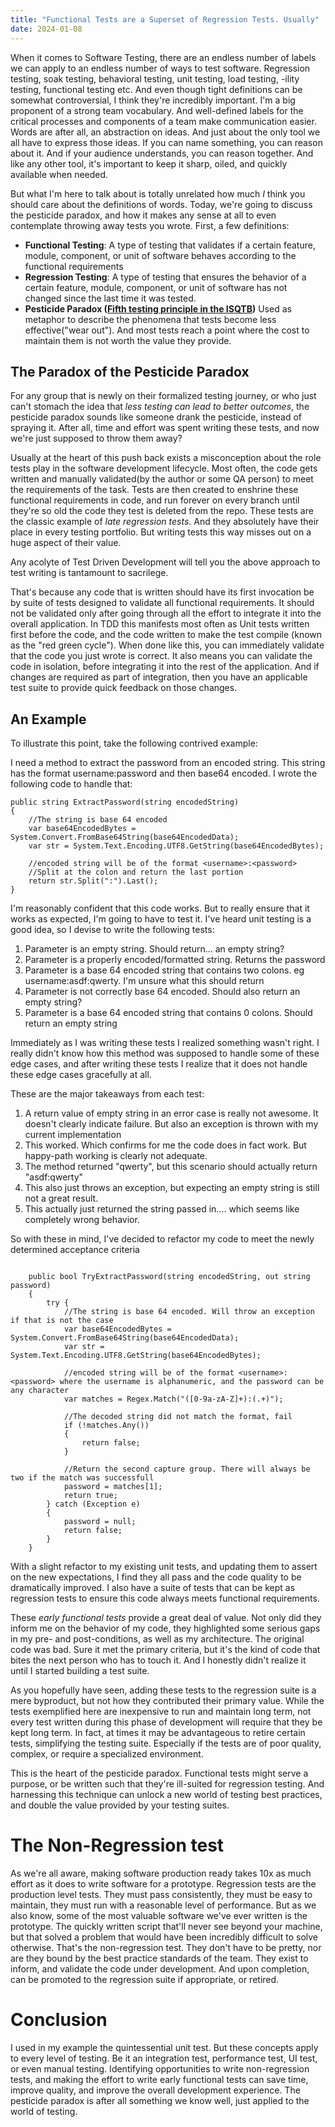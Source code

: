 ```yaml
---
title: "Functional Tests are a Superset of Regression Tests. Usually"
date: 2024-01-08
---
```


When it comes to Software Testing, there are an endless number of labels we can apply to an endless number of ways to test software. 
Regression testing, soak testing, behavioral testing, unit testing, load testing, -ility testing,
functional testing etc. And even though tight definitions can be somewhat controversial, I think they're incredibly important. 
I'm a big proponent of a strong team vocabulary. And well-defined labels for the critical processes and components of a team make communication easier. 
Words are after all, an abstraction on ideas. And just about the only tool we all have to express those ideas. If you can name something, you can reason about it. 
And if your audience understands, you can reason together. And like any other tool, it's important to keep it sharp, oiled, and quickly available when needed. 

But what I'm here to talk about is totally unrelated how much _I_ think you should care about the definitions of words. Today, we're going to discuss the pesticide 
paradox, and how it makes any sense at all to even contemplate throwing away tests you wrote. First, a few definitions:

* **Functional Testing**: A type of testing that validates if a certain feature, module, component, or unit of software behaves according to the functional requirements
* **Regression Testing**: A type of testing that ensures the behavior of a certain feature, module, component, or unit of software has not changed since the last time it was tested. 
* **Pesticide Paradox ([Fifth testing principle in the ISQTB](https://istqb-main-web-prod.s3.amazonaws.com/media/documents/ISTQB_CTFL_Syllabus-v4.0.pdf))** Used as metaphor to describe the phenomena that tests become less effective("wear out"). And most tests reach a point where the cost to maintain them is not worth the value they provide. 

## The Paradox of the Pesticide Paradox
For any group that is newly on their formalized testing journey, or who just can't stomach the idea that _less testing can lead to better outcomes_,
the pesticide paradox sounds like someone drank the pesticide, instead of spraying it. After all, time and effort was spent writing these tests, and now we're just supposed to throw them away? 

Usually at the heart of this push back exists a misconception about the role tests play in the software development lifecycle. Most often, the code gets written 
and manually validated(by the author or some QA person) to meet the requirements of the task. Tests are then created to enshrine these functional requirements in code, and run forever on every branch until 
they're so old the code they test is deleted from the repo. These tests are the classic example of _late regression tests_. And they absolutely have their place 
in every testing portfolio. But writing tests this way misses out on a huge aspect of their value.

Any acolyte of Test Driven Development will tell you the above approach to test writing is tantamount to sacrilege. 

That's because any code that is written should have its first invocation be by suite of tests designed to validate all functional requirements. It should not be validated only after going through
all the effort to integrate it into the overall application. In TDD this manifests most often as Unit tests written first before the code, 
and the code written to make the test compile (known as the "red green cycle"). When done like this, you can immediately validate that the code you just wrote is correct. It also means you can validate 
the code in isolation, before integrating it into the rest of the application. And if changes are required as part of integration, then you have an applicable test suite to provide quick
feedback on those changes. 

## An Example
To illustrate this point, take the following contrived example:

I need a method to extract the password from an encoded string. This string has the format username:password and then base64 encoded.
I wrote the following code to handle that:

```ASP.NET (C#)
public string ExtractPassword(string encodedString)
{
    //The string is base 64 encoded
    var base64EncodedBytes = System.Convert.FromBase64String(base64EncodedData);
    var str = System.Text.Encoding.UTF8.GetString(base64EncodedBytes);
    
    //encoded string will be of the format <username>:<password>
    //Split at the colon and return the last portion
    return str.Split(":").Last();
}
```

I'm reasonably confident that this code works. But to really ensure that it works as expected, I'm going to have to test it. I've heard unit testing is a good idea, 
so I devise to write the following tests:

1. Parameter is an empty string. Should return... an empty string?
1. Parameter is a properly encoded/formatted string. Returns the password
1. Parameter is a base 64 encoded string that contains two colons. eg username:asdf:qwerty. I'm unsure what this should return
1. Parameter is not correctly base 64 encoded. Should also return an empty string?
1. Parameter is a base 64 encoded string that contains 0 colons. Should return an empty string 

Immediately as I was writing these tests I realized something wasn't right. I really didn't know how this method was supposed to handle some of these edge cases,
and after writing these tests I realize that it does not handle these edge cases gracefully at all. 

These are the major takeaways from each test:

1. A return value of empty string in an error case is really not awesome. It doesn't clearly indicate failure. But also an exception is thrown with my current implementation
2. This worked. Which confirms for me the code does in fact work. But happy-path working is clearly not adequate. 
3. The method returned "qwerty", but this scenario should actually return "asdf:qwerty" 
4. This also just throws an exception, but expecting an empty string is still not a great result. 
5. This actually just returned the string passed in.... which seems like completely wrong behavior. 

So with these in mind, I've decided to refactor my code to meet the newly determined acceptance criteria

```

    public bool TryExtractPassword(string encodedString, out string password)
    {
        try {
            //The string is base 64 encoded. Will throw an exception if that is not the case
            var base64EncodedBytes = System.Convert.FromBase64String(base64EncodedData);
            var str = System.Text.Encoding.UTF8.GetString(base64EncodedBytes);
        
            //encoded string will be of the format <username>:<password> where the username is alphanumeric, and the password can be any character
            var matches = Regex.Match("([0-9a-zA-Z]+):(.+)");
            
            //The decoded string did not match the format, fail
            if (!matches.Any())
            {
                return false;
            }
            
            //Return the second capture group. There will always be two if the match was successfull 
            password = matches[1];
            return true;
        } catch (Exception e)
        {
            password = null;
            return false;
        }
    }

```

With a slight refactor to my existing unit tests, and updating them to assert on the new expectations, I find they all pass and the code quality to 
be dramatically improved. I also have a suite of tests that can be kept as regression tests to ensure this code always meets functional requirements. 

These _early functional tests_ provide a great deal of value. Not only did they inform me on the behavior of my code, they highlighted some serious
gaps in my pre- and post-conditions, as well as my architecture. The original code was bad. Sure it met the primary criteria, 
but it's the kind of code that bites the next person who has to touch it. And I honestly didn't realize it until I started building a test suite. 

As you hopefully have seen, adding these tests to the regression suite is a mere byproduct, but not how they contributed their primary value. 
While the tests exemplified here are inexpensive to run and maintain long term, not every test written during this phase of development will require that they be kept long term. 
In fact, at times it may be advantageous to retire certain tests, simplifying the testing suite. Especially if the tests are of poor quality, complex, or require a specialized environment. 

This is the heart of the pesticide paradox. Functional tests might serve a purpose, or be written such that they're ill-suited for regression testing. 
And harnessing this technique can unlock a new world of testing best practices, and double the value provided by your testing suites. 

# The Non-Regression test

As we're all aware, making software production ready takes 10x as much effort as it does to write software for a prototype. 
Regression tests are the production level tests. They must pass consistently, they must be easy to maintain, they must run with a reasonable level of performance. 
But as we also know, some of the most valuable software we've ever written is the prototype. The quickly written script that'll never see beyond your machine, but that solved a problem 
that would have been incredibly difficult to solve otherwise. That's the non-regression test. They don't have to be pretty, nor are they bound by 
the best practice standards of the team. They exist to inform, and validate the code under development. And upon completion, can be promoted to the regression suite if appropriate, 
or retired. 

# Conclusion

I used in my example the quintessential unit test. But these concepts apply to every level of testing. Be it an integration test, performance test, UI test, or even manual testing. 
Identifying opportunities to write non-regression tests, and making the effort to write early functional tests can save time, improve quality, and 
improve the overall development experience. The pesticide paradox is after all something we know well, just applied to the world of testing.  


